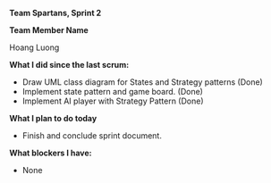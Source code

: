 **Team Spartans, Sprint 2**

**Team Member Name**

  Hoang Luong

**What I did since the last scrum:**
- Draw UML class diagram for States and Strategy patterns (Done)
- Implement state pattern and game board. (Done)
- Implement AI player with Strategy Pattern (Done)

**What I plan to do today**
- Finish and conclude sprint document.

**What blockers I have:**
- None
